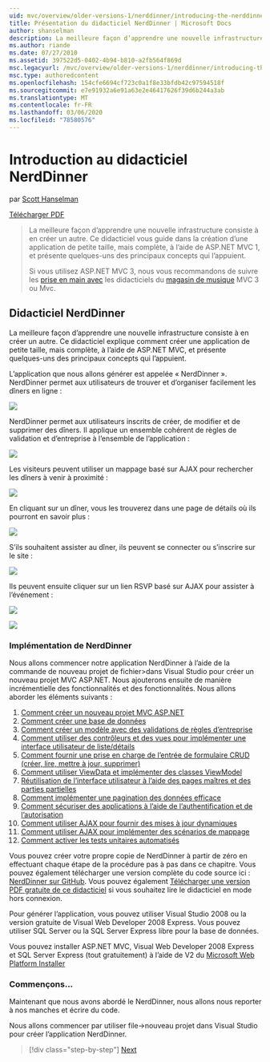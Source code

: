 ```yaml
---
uid: mvc/overview/older-versions-1/nerddinner/introducing-the-nerddinner-tutorial
title: Présentation du didacticiel NerdDinner | Microsoft Docs
author: shanselman
description: La meilleure façon d’apprendre une nouvelle infrastructure consiste à en créer un autre. Ce didacticiel explique comment créer une application de petite taille, mais complète, à l’aide de ASP.NE...
ms.author: riande
ms.date: 07/27/2010
ms.assetid: 397522d5-0402-4b94-b810-a2fb564f869d
msc.legacyurl: /mvc/overview/older-versions-1/nerddinner/introducing-the-nerddinner-tutorial
msc.type: authoredcontent
ms.openlocfilehash: 154cfe6694cf723c0a1f8e33bfdb42c97594518f
ms.sourcegitcommit: e7e91932a6e91a63e2e46417626f39d6b244a3ab
ms.translationtype: MT
ms.contentlocale: fr-FR
ms.lasthandoff: 03/06/2020
ms.locfileid: "78580576"
---
```

# <a name="introducing-the-nerddinner-tutorial"></a>Introduction au didacticiel NerdDinner

par [Scott Hanselman](https://github.com/shanselman)

[Télécharger PDF](http://aspnetmvcbook.s3.amazonaws.com/aspnetmvc-nerdinner_v1.pdf)

> La meilleure façon d’apprendre une nouvelle infrastructure consiste à en créer un autre. Ce didacticiel vous guide dans la création d’une application de petite taille, mais complète, à l’aide de ASP.NET MVC 1, et présente quelques-uns des principaux concepts qui l’appuient.
> 
> Si vous utilisez ASP.NET MVC 3, nous vous recommandons de suivre les [prise en main avec](../../older-versions/getting-started-with-aspnet-mvc3/cs/intro-to-aspnet-mvc-3.md) les didacticiels du [magasin de musique](../../older-versions/mvc-music-store/mvc-music-store-part-1.md) MVC 3 ou Mvc.

## <a name="nerddinner-tutorial"></a>Didacticiel NerdDinner

La meilleure façon d’apprendre une nouvelle infrastructure consiste à en créer un autre. Ce didacticiel explique comment créer une application de petite taille, mais complète, à l’aide de ASP.NET MVC, et présente quelques-uns des principaux concepts qui l’appuient.

L’application que nous allons générer est appelée « NerdDinner ». NerdDinner permet aux utilisateurs de trouver et d’organiser facilement les dîners en ligne :

![](introducing-the-nerddinner-tutorial/_static/image1.png)

NerdDinner permet aux utilisateurs inscrits de créer, de modifier et de supprimer des dîners. Il applique un ensemble cohérent de règles de validation et d’entreprise à l’ensemble de l’application :

![](introducing-the-nerddinner-tutorial/_static/image2.png)

Les visiteurs peuvent utiliser un mappage basé sur AJAX pour rechercher les dîners à venir à proximité :

![](introducing-the-nerddinner-tutorial/_static/image3.png)

En cliquant sur un dîner, vous les trouverez dans une page de détails où ils pourront en savoir plus :

![](introducing-the-nerddinner-tutorial/_static/image4.png)

S’ils souhaitent assister au dîner, ils peuvent se connecter ou s’inscrire sur le site :

![](introducing-the-nerddinner-tutorial/_static/image5.png)

Ils peuvent ensuite cliquer sur un lien RSVP basé sur AJAX pour assister à l’événement :

![](introducing-the-nerddinner-tutorial/_static/image6.png)

![](introducing-the-nerddinner-tutorial/_static/image7.png)

### <a name="implementing-nerddinner"></a>Implémentation de NerdDinner

Nous allons commencer notre application NerdDinner à l’aide de la commande de nouveau projet de fichier&gt;dans Visual Studio pour créer un nouveau projet MVC ASP.NET. Nous ajouterons ensuite de manière incrémentielle des fonctionnalités et des fonctionnalités. Nous allons aborder les éléments suivants :

1. [Comment créer un nouveau projet MVC ASP.NET](create-a-new-aspnet-mvc-project.md)
2. [Comment créer une base de données](create-a-database.md)
3. [Comment créer un modèle avec des validations de règles d’entreprise](build-a-model-with-business-rule-validations.md)
4. [Comment utiliser des contrôleurs et des vues pour implémenter une interface utilisateur de liste/détails](use-controllers-and-views-to-implement-a-listingdetails-ui.md)
5. [Comment fournir une prise en charge de l’entrée de formulaire CRUD (créer, lire, mettre à jour, supprimer)](provide-crud-create-read-update-delete-data-form-entry-support.md)
6. [Comment utiliser ViewData et implémenter des classes ViewModel](use-viewdata-and-implement-viewmodel-classes.md)
7. [Réutilisation de l’interface utilisateur à l’aide des pages maîtres et des parties partielles](re-use-ui-using-master-pages-and-partials.md)
8. [Comment implémenter une pagination des données efficace](implement-efficient-data-paging.md)
9. [Comment sécuriser des applications à l’aide de l’authentification et de l’autorisation](secure-applications-using-authentication-and-authorization.md)
10. [Comment utiliser AJAX pour fournir des mises à jour dynamiques](use-ajax-to-deliver-dynamic-updates.md)
11. [Comment utiliser AJAX pour implémenter des scénarios de mappage](use-ajax-to-implement-mapping-scenarios.md)
12. [Comment activer les tests unitaires automatisés](enable-automated-unit-testing.md)

Vous pouvez créer votre propre copie de NerdDinner à partir de zéro en effectuant chaque étape de la procédure pas à pas dans ce chapitre. Vous pouvez également télécharger une version complète du code source ici : [NerdDinner sur GitHub](https://github.com/AspNetMVPSamples/NerdDinner). Vous pouvez également [Télécharger une version PDF gratuite de ce didacticiel](http://aspnetmvcbook.s3.amazonaws.com/aspnetmvc-nerdinner_v1.pdf) si vous souhaitez lire le didacticiel en mode hors connexion.

Pour générer l’application, vous pouvez utiliser Visual Studio 2008 ou la version gratuite de Visual Web Developer 2008 Express. Vous pouvez utiliser SQL Server ou la SQL Server Express libre pour la base de données.

Vous pouvez installer ASP.NET MVC, Visual Web Developer 2008 Express et SQL Server Express (tout gratuitement) à l’aide de V2 du [Microsoft Web Platform Installer](https://www.microsoft.com/web/downloads/platform.aspx)

### <a name="now-lets-get-started"></a>Commençons...

Maintenant que nous avons abordé le NerdDinner, nous allons nous reporter à nos manches et écrire du code.

Nous allons commencer par utiliser file-&gt;nouveau projet dans Visual Studio pour créer l’application NerdDinner.

> [!div class="step-by-step"]
> [Next](create-a-new-aspnet-mvc-project.md)
